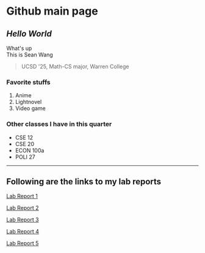 # Github main page

## __*Hello World*__  

What's up  
This is Sean Wang  
> UCSD '25, Math-CS major, Warren College

### Favorite stuffs

1. Anime
2. Lightnovel
3. Video game

### Other classes I have in this quarter

- CSE 12
- CSE 20
- ECON 100a
- POLI 27

---

## Following are the links to my lab reports

[Lab Report 1](https://swang0222.github.io/cse15l-lab-reports/lab-report-1-week-2.html)  

[Lab Report 2](https://swang0222.github.io/cse15l-lab-reports/lab-report-2-week-4.html)

[Lab Report 3](https://swang0222.github.io/cse15l-lab-reports/lab-report-3-week-6.html)

[Lab Report 4](https://swang0222.github.io/cse15l-lab-reports/lab-report-4-week-8.html)

[Lab Report 5](https://swang0222.github.io/cse15l-lab-reports/lab-report-5-week-10.html)
